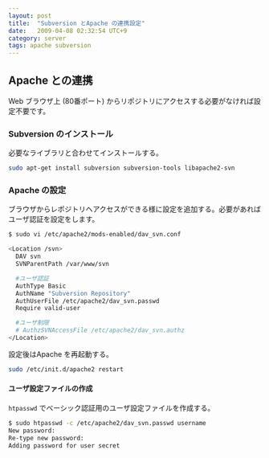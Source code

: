```yaml
---
layout: post
title:  "Subversion とApache の連携設定"
date:   2009-04-08 02:32:54 UTC+9
category: server
tags: apache subversion
---
```


## Apache との連携

Web ブラウザ上 (80番ポート) からリポジトリにアクセスする必要がなければ設定不要です。

### Subversion のインストール

必要なライブラリと合わせてインストールする。

~~~sh
sudo apt-get install subversion subversion-tools libapache2-svn
~~~

### Apache の設定

ブラウザからレポジトリへアクセスができる様に設定を追加する。必要があればユーザ認証を設定をします。

~~~sh
$ sudo vi /etc/apache2/mods-enabled/dav_svn.conf

<Location /svn>
  DAV svn
  SVNParentPath /var/www/svn

  #ユーザ認証
  AuthType Basic
  AuthName "Subversion Repository"
  AuthUserFile /etc/apache2/dav_svn.passwd
  Require valid-user

  #ユーザ制限
  # AuthzSVNAccessFile /etc/apache2/dav_svn.authz
</Location>
~~~

設定後はApache を再起動する。

~~~sh
sudo /etc/init.d/apache2 restart
~~~

#### ユーザ設定ファイルの作成

`htpasswd` でベーシック認証用のユーザ設定ファイルを作成する。

~~~sh
$ sudo htpasswd -c /etc/apache2/dav_svn.passwd username
New password:
Re-type new password:
Adding password for user secret
~~~

